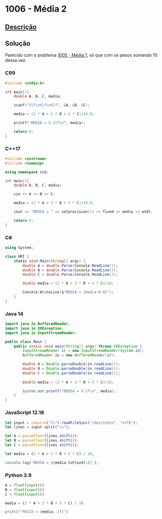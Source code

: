 # 1006 - Média 2

## [Descrição](https://www.beecrowd.com.br/judge/pt/problems/view/1006)

## Solução

Parecido com o problema [1005 - Média 1](../1005/README.md), só que com os pesos somando 10 dessa vez.

### C99

```c
#include <stdio.h>

int main(){
    double A, B, C, media;

    scanf("%lf\n%lf\n%lf", &A, &B, &C);

    media = (2 * A + 3 * B + 5 * C)/10.0;

    printf("MEDIA = %.1lf\n", media);

    return 0;
}
```

### C++17

```cpp
#include <iostream>
#include <iomanip>

using namespace std;

int main(){
    double A, B, C, media;

    cin >> A >> B >> C;

    media = (2 * A + 3 * B + 5 * C)/10.0;

    cout << "MEDIA = " << setprecision(1) << fixed << media << endl;

    return 0;
}
```

### C#
```cs
using System;

class URI {
    static void Main(string[] args) {
        double A = double.Parse(Console.ReadLine());
        double B = double.Parse(Console.ReadLine());
        double C = double.Parse(Console.ReadLine());

        double media = (2 * A + 3 * B + 5 * C)/10;

        Console.WriteLine($"MEDIA = {media:0.0}");
    }
}
```

### Java 14
```java
import java.io.BufferedReader;
import java.io.IOException;
import java.io.InputStreamReader;

public class Main {
    public static void main(String[] args) throws IOException {
        InputStreamReader ir = new InputStreamReader(System.in);
        BufferedReader in = new BufferedReader(ir);

        double A = Double.parseDouble(in.readLine());
        double B = Double.parseDouble(in.readLine());
        double C = Double.parseDouble(in.readLine());
        
        double media = (2 * A + 3 * B + 5 * C)/10;

        System.out.printf("MEDIA = %.1f\n", media);
    }
}
```

### JavaScript 12.18

```javascript
let input = require("fs").readFileSync("/dev/stdin", "utf8");
let lines = input.split("\n");

let A = parseFloat(lines.shift());
let B = parseFloat(lines.shift());
let C = parseFloat(lines.shift());

let media = (2 * A + 3 * B + 5 * C) / 10;

console.log(`MEDIA = ${media.toFixed(1)}`);
```

### Python 3.9

```python
A = float(input())
B = float(input())
C = float(input())

media = (2 * A + 3 * B + 5 * C) / 10

print(f"MEDIA = {media:.1f}")
```